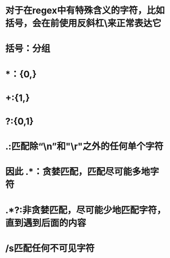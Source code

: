 # 对于在regex中有特殊含义的字符，比如括号，会在前使用反斜杠\来正常表达它
# 括号：分组
# *：{0,}
# +:{1,}
# ?:{0,1}
# .:匹配除“\n”和"\r"之外的任何单个字符
# 因此 .*：贪婪匹配，匹配尽可能多地字符
# .*?:非贪婪匹配，尽可能少地匹配字符，直到遇到后面的内容
# /s匹配任何不可见字符
